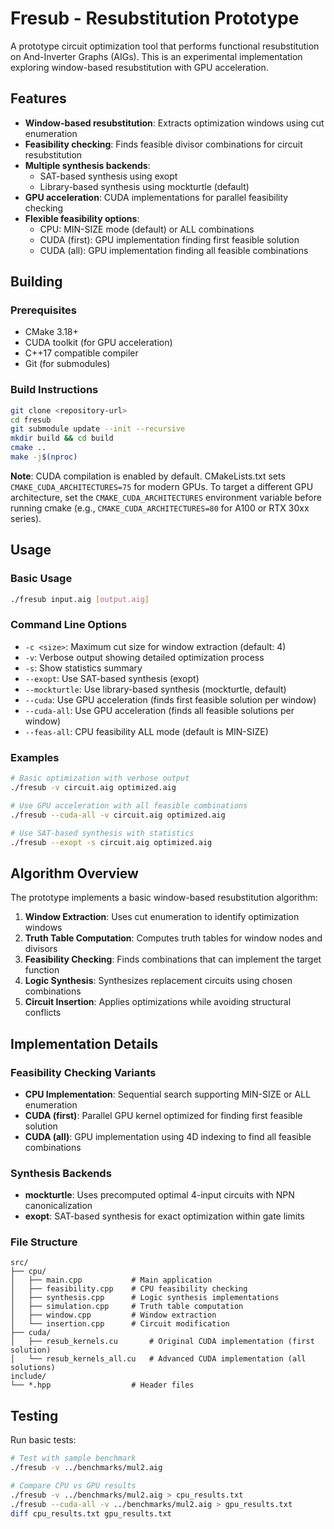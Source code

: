 # Fresub - Resubstitution Prototype

A prototype circuit optimization tool that performs functional resubstitution on And-Inverter Graphs (AIGs). This is an experimental implementation exploring window-based resubstitution with GPU acceleration.

## Features

- **Window-based resubstitution**: Extracts optimization windows using cut enumeration
- **Feasibility checking**: Finds feasible divisor combinations for circuit resubstitution
- **Multiple synthesis backends**: 
  - SAT-based synthesis using exopt
  - Library-based synthesis using mockturtle (default)
- **GPU acceleration**: CUDA implementations for parallel feasibility checking
- **Flexible feasibility options**:
  - CPU: MIN-SIZE mode (default) or ALL combinations
  - CUDA (first): GPU implementation finding first feasible solution
  - CUDA (all): GPU implementation finding all feasible combinations

## Building

### Prerequisites

- CMake 3.18+
- CUDA toolkit (for GPU acceleration)
- C++17 compatible compiler
- Git (for submodules)

### Build Instructions

```bash
git clone <repository-url>
cd fresub
git submodule update --init --recursive
mkdir build && cd build
cmake ..
make -j$(nproc)
```

**Note**: CUDA compilation is enabled by default. CMakeLists.txt sets `CMAKE_CUDA_ARCHITECTURES=75` for modern GPUs. To target a different GPU architecture, set the `CMAKE_CUDA_ARCHITECTURES` environment variable before running cmake (e.g., `CMAKE_CUDA_ARCHITECTURES=80` for A100 or RTX 30xx series).

## Usage

### Basic Usage

```bash
./fresub input.aig [output.aig]
```

### Command Line Options

- `-c <size>`: Maximum cut size for window extraction (default: 4)
- `-v`: Verbose output showing detailed optimization process
- `-s`: Show statistics summary
- `--exopt`: Use SAT-based synthesis (exopt)
- `--mockturtle`: Use library-based synthesis (mockturtle, default)
- `--cuda`: Use GPU acceleration (finds first feasible solution per window)
- `--cuda-all`: Use GPU acceleration (finds all feasible solutions per window)
- `--feas-all`: CPU feasibility ALL mode (default is MIN-SIZE)

### Examples

```bash
# Basic optimization with verbose output
./fresub -v circuit.aig optimized.aig

# Use GPU acceleration with all feasible combinations
./fresub --cuda-all -v circuit.aig optimized.aig

# Use SAT-based synthesis with statistics
./fresub --exopt -s circuit.aig optimized.aig
```

## Algorithm Overview

The prototype implements a basic window-based resubstitution algorithm:

1. **Window Extraction**: Uses cut enumeration to identify optimization windows
2. **Truth Table Computation**: Computes truth tables for window nodes and divisors  
3. **Feasibility Checking**: Finds combinations that can implement the target function
4. **Logic Synthesis**: Synthesizes replacement circuits using chosen combinations
5. **Circuit Insertion**: Applies optimizations while avoiding structural conflicts

## Implementation Details

### Feasibility Checking Variants

- **CPU Implementation**: Sequential search supporting MIN-SIZE or ALL enumeration
- **CUDA (first)**: Parallel GPU kernel optimized for finding first feasible solution
- **CUDA (all)**: GPU implementation using 4D indexing to find all feasible combinations

### Synthesis Backends

- **mockturtle**: Uses precomputed optimal 4-input circuits with NPN canonicalization
- **exopt**: SAT-based synthesis for exact optimization within gate limits

### File Structure

```
src/
├── cpu/
│   ├── main.cpp           # Main application
│   ├── feasibility.cpp    # CPU feasibility checking
│   ├── synthesis.cpp      # Logic synthesis implementations
│   ├── simulation.cpp     # Truth table computation
│   ├── window.cpp         # Window extraction
│   └── insertion.cpp      # Circuit modification
├── cuda/
│   ├── resub_kernels.cu       # Original CUDA implementation (first solution)
│   └── resub_kernels_all.cu   # Advanced CUDA implementation (all solutions)
include/
└── *.hpp                  # Header files
```

## Testing

Run basic tests:

```bash
# Test with sample benchmark
./fresub -v ../benchmarks/mul2.aig

# Compare CPU vs GPU results
./fresub -v ../benchmarks/mul2.aig > cpu_results.txt
./fresub --cuda-all -v ../benchmarks/mul2.aig > gpu_results.txt
diff cpu_results.txt gpu_results.txt
```
